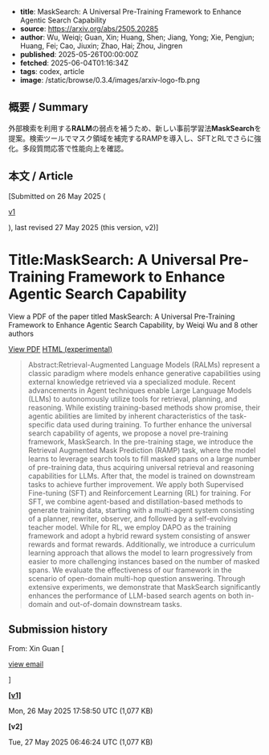 <!-- metadata -->
- **title**: MaskSearch: A Universal Pre-Training Framework to Enhance Agentic Search Capability
- **source**: https://arxiv.org/abs/2505.20285
- **author**: Wu, Weiqi; Guan, Xin; Huang, Shen; Jiang, Yong; Xie, Pengjun; Huang, Fei; Cao, Jiuxin; Zhao, Hai; Zhou, Jingren
- **published**: 2025-05-26T00:00:00Z
- **fetched**: 2025-06-04T01:16:34Z
- **tags**: codex, article
- **image**: /static/browse/0.3.4/images/arxiv-logo-fb.png

## 概要 / Summary
外部検索を利用する**RALM**の弱点を補うため、新しい事前学習法**MaskSearch**を提案。検索ツールでマスク領域を補完するRAMPを導入し、SFTとRLでさらに強化。多段質問応答で性能向上を確認。

## 本文 / Article
[Submitted on 26 May 2025 (

[v1](https://arxiv.org/abs/2505.20285v1)

), last revised 27 May 2025 (this version, v2)]

Title:MaskSearch: A Universal Pre-Training Framework to Enhance Agentic Search Capability
=========================================================================================

View a PDF of the paper titled MaskSearch: A Universal Pre-Training Framework to Enhance Agentic Search Capability, by Weiqi Wu and 8 other authors

[View PDF](/pdf/2505.20285)
[HTML (experimental)](https://arxiv.org/html/2505.20285v2)
> Abstract:Retrieval-Augmented Language Models (RALMs) represent a classic paradigm where models enhance generative capabilities using external knowledge retrieved via a specialized module. Recent advancements in Agent techniques enable Large Language Models (LLMs) to autonomously utilize tools for retrieval, planning, and reasoning. While existing training-based methods show promise, their agentic abilities are limited by inherent characteristics of the task-specific data used during training. To further enhance the universal search capability of agents, we propose a novel pre-training framework, MaskSearch. In the pre-training stage, we introduce the Retrieval Augmented Mask Prediction (RAMP) task, where the model learns to leverage search tools to fill masked spans on a large number of pre-training data, thus acquiring universal retrieval and reasoning capabilities for LLMs. After that, the model is trained on downstream tasks to achieve further improvement. We apply both Supervised Fine-tuning (SFT) and Reinforcement Learning (RL) for training. For SFT, we combine agent-based and distillation-based methods to generate training data, starting with a multi-agent system consisting of a planner, rewriter, observer, and followed by a self-evolving teacher model. While for RL, we employ DAPO as the training framework and adopt a hybrid reward system consisting of answer rewards and format rewards. Additionally, we introduce a curriculum learning approach that allows the model to learn progressively from easier to more challenging instances based on the number of masked spans. We evaluate the effectiveness of our framework in the scenario of open-domain multi-hop question answering. Through extensive experiments, we demonstrate that MaskSearch significantly enhances the performance of LLM-based search agents on both in-domain and out-of-domain downstream tasks.

Submission history
------------------

From: Xin Guan [

[view email](/show-email/a02aa2d1/2505.20285)

]

**[[v1]](/abs/2505.20285v1)**

Mon, 26 May 2025 17:58:50 UTC (1,077 KB)

**[v2]**

Tue, 27 May 2025 06:46:24 UTC (1,077 KB)
